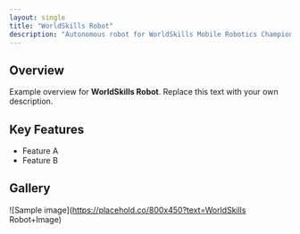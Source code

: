 ```yaml
---
layout: single
title: "WorldSkills Robot"
description: "Autonomous robot for WorldSkills Mobile Robotics Championship."
---
```


## Overview
Example overview for **WorldSkills Robot**. Replace this text with your own description.

## Key Features
- Feature A
- Feature B

## Gallery
![Sample image](https://placehold.co/800x450?text=WorldSkills Robot+Image)
